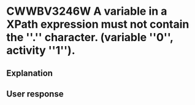 # CWWBV3246W A variable in a XPath expression must not contain the ''.'' character. (variable ''0'', activity ''1'').

## Explanation

## User response